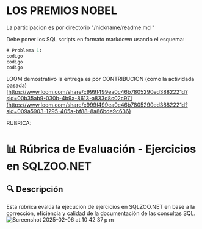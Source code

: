 # LOS PREMIOS NOBEL

La participacion es por directorio "/nickname/readme.md "

Debe poner los SQL scripts en formato markdown usando el esquema:


````sql (usamos 3 comillas para formato código)
# Problema 1:
codigo
codigo
codigo
````


LOOM demostrativo la entrega es por CONTRIBUCION (como la actividada pasada)
[https://www.loom.com/share/c999f499ea0c46b7805290ed3882221d?sid=00b35ab9-030b-4b9a-8613-a833d8c02c97](https://www.loom.com/share/c999f499ea0c46b7805290ed3882221d?sid=009a5903-1295-405a-bf88-8a86bde9c636)


RUBRICA:

# 📊 Rúbrica de Evaluación - Ejercicios en SQLZOO.NET

## 🔍 Descripción
Esta rúbrica evalúa la ejecución de ejercicios en SQLZOO.NET en base a la corrección, eficiencia y calidad de la documentación de las consultas SQL.
![Screenshot 2025-02-06 at 10 42 37 p m](https://github.com/user-attachments/assets/f8b30e23-3772-4a5e-bd74-564cfa0fb038)
